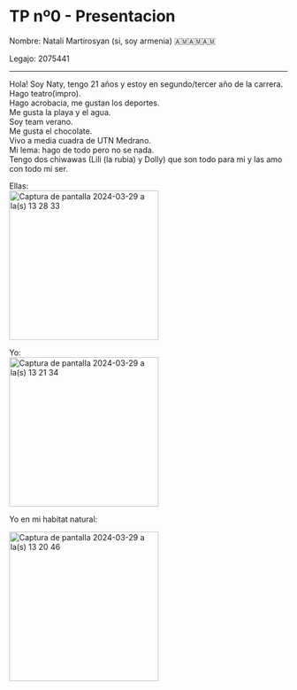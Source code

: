 # TP nº0 - Presentacion

Nombre: Natali Martirosyan (si, soy armenia) 🇦🇲🇦🇲🇦🇲

Legajo: 2075441

---
Hola! Soy Naty, tengo 21 años y estoy en segundo/tercer año de la carrera.  
Hago teatro(impro).  
Hago acrobacia, me gustan los deportes.  
Me gusta la playa y el agua.  
Soy team verano.  
Me gusta el chocolate.   
Vivo a media cuadra de UTN Medrano.   
Mi lema: hago de todo pero no se nada.  
Tengo dos chiwawas (Lili (la rubia) y Dolly) que son todo para mi y las amo con todo mi ser.



Ellas:  
<img width="270" alt="Captura de pantalla 2024-03-29 a la(s) 13 28 33" src="https://github.com/pdepjm/2024-tp0-presentacion-NatyMartirosyan/assets/130265546/12e7134e-591f-4eac-b033-9b5979e69d0a">


Yo:      
<img width="270" alt="Captura de pantalla 2024-03-29 a la(s) 13 21 34" src="https://github.com/pdepjm/2024-tp0-presentacion-NatyMartirosyan/assets/130265546/0cc68438-fc26-409d-8104-3f7125025b2e">


Yo en mi habitat natural:

<img width="270" alt="Captura de pantalla 2024-03-29 a la(s) 13 20 46" src="https://github.com/pdepjm/2024-tp0-presentacion-NatyMartirosyan/assets/130265546/29282358-7830-4d49-bb4f-9ce9751b0ef8">
